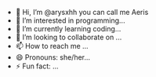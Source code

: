 - 👋 Hi, I’m @arysxhh you can call me Aeris
- 👀 I’m interested in programming...
- 🌱 I’m currently learning coding...
- 💞️ I’m looking to collaborate on ...
- 📫 How to reach me ...
- 😄 Pronouns: she/her...
- ⚡ Fun fact: ...

<!---
arysxhh/arysxhh is a ✨ special ✨ repository because its `README.md` (this file) appears on your GitHub profile.
You can click the Preview link to take a look at your changes.
--->
